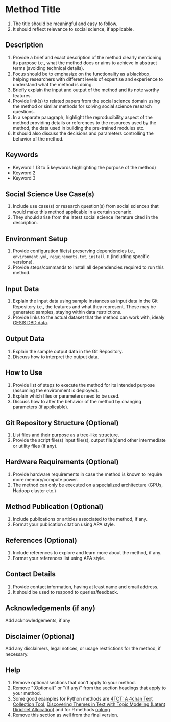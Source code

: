 # Method Title
1. The title should be meaningful and easy to follow.
2. It should reflect relevance to social science, if applicable. 

## Description
1. Provide a brief and exact description of the method clearly mentioning its purpose i.e., what the method does or aims to achieve in abstract terms (avoiding technical details).
2. Focus should be to emphasize on the functionality as a blackbox, helping researchers with different levels of expertise and experience to understand what the method is doing.
3. Briefly explain the input and output of the method and its note worthy features.
4. Provide link(s) to related papers from the social science domain using the method or similar methods for solving social science research questions. 
5. In a separate paragraph, highlight the reproducibility aspect of the method providing details or references to the resources used by the method, the data used in building the pre-trained modules etc.
6. It should also discuss the decisions and parameters controlling the behavior of the method.


## Keywords
- Keyword 1 (3 to 5 keywords highlighting the purpose of the method)
- Keyword 2
- Keyword 3   

## Social Science Use Case(s)
1. Include use case(s) or research question(s) from social sciences that would make this method applicable in a certain scenario.
2. They should arise from the latest social science literature cited in the description. 

## Environment Setup
1. Provide configuration file(s) preserving dependencies i.e., `environment.yml`, `requirements.txt`, `install.R` (including specific versions).
2. Provide steps/commands to install all dependencies required to run this method.

## Input Data
1. Explain the input data using sample instances as input data in the Git Repository i.e., the features and what they represent. These may be generated samples, staying within data restrictions.
2. Provide links to the actual dataset that the method can work with, idealy [GESIS DBD data](https://www.gesis.org/en/institute/digital-behavioral-data).

## Output Data
1. Explain the sample output data in the Git Repository.
2. Discuss how to interpret the output data.

## How to Use
1. Provide list of steps to execute the method for its intended purpose (assuming the environment is deployed).
2. Explain which files or parameters need to be used. 
3. Discuss how to alter the behavior of the method by changing parameters (if applicable).

## Git Repository Structure (Optional)
1. List files and their purpose as a tree-like structure.
2. Provide the script file(s) input file(s), output file(s)and other intermediate or utility files (if any).


## Hardware Requirements (Optional)
1. Provide hardware requirements in case the method is known to require more memory/compute power. 
2. The method can only be executed on a specialized architecture (GPUs, Hadoop cluster etc.)

## Method Publication (Optional)
1. Include publications or articles associated to the method, if any.
2. Format your publication citation using APA style.

## References (Optional)
1. Include references to explore and learn more about the method, if any.
2. Format your references list using APA style.

## Contact Details
1. Provide contact information, having at least name and email address.
2. It should be used to respond to queries/feedback.

## Acknowledgements (if any)
Add acknowledgements, if any

## Disclaimer (Optional)
Add any disclaimers, legal notices, or usage restrictions for the method, if necessary.

## Help
1. Remove optional sections that don't apply to your method.
2. Remove "(Optional)" or "(if any)" from the section headings that apply to your method.
3. Some good examples for Python methods are [4TCT: A 4chan Text Collection Tool](https://methodshub.gesis.org/method/4TCT/), [Discovering Themes in Text with Topic Modeling (Latent Dirichlet Allocation)](https://methodshub.gesis.org/method/latent_dirichlet_allocation/) and for R methods [oolong](https://methodshub.gesis.org/method/oolong/)
4. Remove this section as well from the final version.
